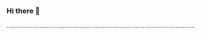 ### Hi there 👋

............................................................................................................
